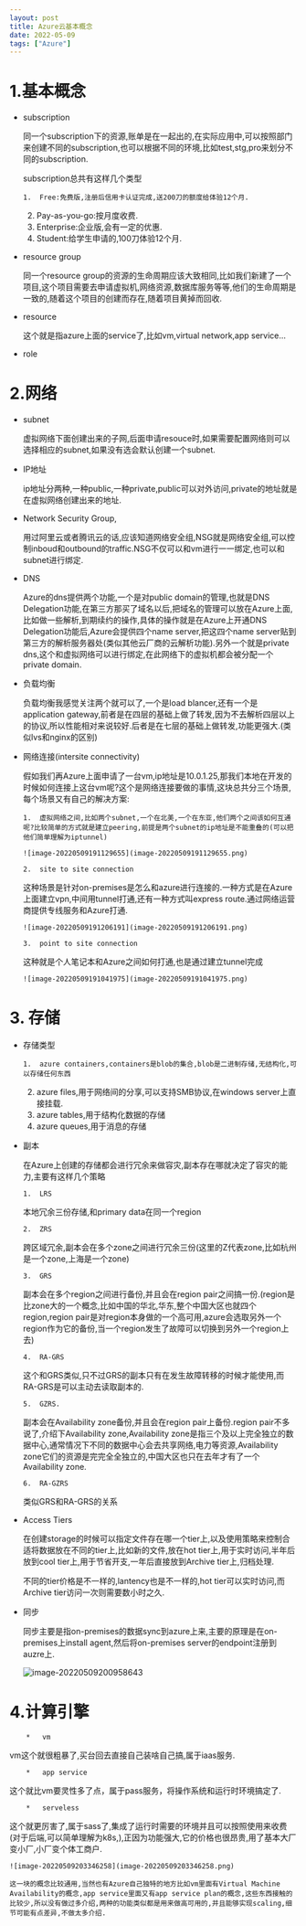 ```yaml
---
layout: post
title: Azure云基本概念
date: 2022-05-09
tags: ["Azure"]
---
```


# 1.基本概念

*   subscription

    同一个subscription下的资源,账单是在一起出的,在实际应用中,可以按照部门来创建不同的subscription,也可以根据不同的环境,比如test,stg,pro来划分不同的subscription.
    <!--more-->

    subscription总共有这样几个类型

        1.  Free:免费版,注册后信用卡认证完成,送200刀的额度给体验12个月.
    2.  Pay-as-you-go:按月度收费.
    3.  Enterprise:企业版,会有一定的优惠.
    4.  Student:给学生申请的,100刀体验12个月.

*   resource group

    同一个resource group的资源的生命周期应该大致相同,比如我们新建了一个项目,这个项目需要去申请虚拟机,网络资源,数据库服务等等,他们的生命周期是一致的,随着这个项目的创建而存在,随着项目黄掉而回收.

*   resource

    这个就是指azure上面的service了,比如vm,virtual network,app service...

*   role

# 2.网络

*   subnet

    虚拟网络下面创建出来的子网,后面申请resouce时,如果需要配置网络则可以选择相应的subnet,如果没有选会默认创建一个subnet.

*   IP地址

    ip地址分两种,一种public,一种private,public可以对外访问,private的地址就是在虚拟网络创建出来的地址.

*   Network Security Group,

    用过阿里云或者腾讯云的话,应该知道网络安全组,NSG就是网络安全组,可以控制inboud和outbound的traffic.NSG不仅可以和vm进行一一绑定,也可以和subnet进行绑定.

*   DNS

    Azure的dns提供两个功能,一个是对public domain的管理,也就是DNS Delegation功能,在第三方那买了域名以后,把域名的管理可以放在Azure上面,比如做一些解析,到期续约的操作,具体的操作就是在Azure上开通DNS Delegation功能后,Azure会提供四个name server,把这四个name server贴到第三方的解析服务器处(类似其他云厂商的云解析功能).另外一个就是private dns,这个和虚拟网络可以进行绑定,在此网络下的虚拟机都会被分配一个private domain.

*   负载均衡

    负载均衡我感觉关注两个就可以了,一个是load blancer,还有一个是application gateway,前者是在四层的基础上做了转发,因为不去解析四层以上的协议,所以性能相对来说较好.后者是在七层的基础上做转发,功能更强大.(类似lvs和nginx的区别)

*   网络连接(intersite connectivity)

    假如我们再Azure上面申请了一台vm,ip地址是10.0.1.25,那我们本地在开发的时候如何连接上这台vm呢?这个是网络连接要做的事情,这块总共分三个场景,每个场景又有自己的解决方案:

        1.  虚拟网络之间,比如两个subnet,一个在北美,一个在东亚,他们两个之间该如何互通呢?比较简单的方式就是建立peering,前提是两个subnet的ip地址是不能重叠的(可以把他们简单理解为iptunnel)

        ![image-20220509191129655](image-20220509191129655.png)

        2.  site to site connection

    这种场景是针对on-premises是怎么和azure进行连接的.一种方式是在Azure上面建立vpn,中间用tunnel打通,还有一种方式叫express route.通过网络运营商提供专线服务和Azure打通.

        ![image-20220509191206191](image-20220509191206191.png)

        3.  point to site connection

    这种就是个人笔记本和Azure之间如何打通,也是通过建立tunnel完成

        ![image-20220509191041975](image-20220509191041975.png)

# 3. 存储

*   存储类型

        1.  azure containers,containers是blob的集合,blob是二进制存储,无结构化,可以存储任何东西
    2.  azure files,用于网络间的分享,可以支持SMB协议,在windows server上直接挂载.
    3.  azure tables,用于结构化数据的存储
    4.  azure queues,用于消息的存储

*   副本

    在Azure上创建的存储都会进行冗余来做容灾,副本存在哪就决定了容灾的能力,主要有这样几个策略

        1.  LRS

    本地冗余三份存储,和primary data在同一个region

        2.  ZRS

    跨区域冗余,副本会在多个zone之间进行冗余三份(这里的Z代表zone,比如杭州是一个zone,上海是一个zone)

        3.  GRS

    副本会在多个region之间进行备份,并且会在region pair之间搞一份.(region是比zone大的一个概念,比如中国的华北,华东,整个中国大区也就四个region,region pair是对region本身做的一个高可用,azure会选取另外一个region作为它的备份,当一个region发生了故障可以切换到另外一个region上去)

        4.  RA-GRS

    这个和GRS类似,只不过GRS的副本只有在发生故障转移的时候才能使用,而RA-GRS是可以主动去读取副本的.

        5.  GZRS.

    副本会在Availability zone备份,并且会在region pair上备份.region pair不多说了,介绍下Availability zone,Availability zone是指三个及以上完全独立的数据中心,通常情况下不同的数据中心会去共享网络,电力等资源,Availability zone它们的资源是完完全全独立的,中国大区也只在去年才有了一个Availability zone.

        6.  RA-GZRS

    类似GRS和RA-GRS的关系

*   Access Tiers

    在创建storage的时候可以指定文件存在哪一个tier上,以及使用策略来控制合适将数据放在不同的tier上,比如新的文件,放在hot tier上,用于实时访问,半年后放到cool tier上,用于节省开支,一年后直接放到Archive tier上,归档处理.

    不同的tier价格是不一样的,lantency也是不一样的,hot tier可以实时访问,而Archive tier访问一次则需要数小时之久.

*   同步

    同步主要是指on-premises的数据sync到azure上来,主要的原理是在on-premises上install agent,然后将on-premises server的endpoint注册到auzre上.

    ![image-20220509200958643](image-20220509200958643.png)

# 4.计算引擎

        *   vm

vm这个就很粗暴了,买台回去直接自己装啥自己搞,属于iaas服务.

        *   app service

这个就比vm要灵性多了点，属于pass服务，将操作系统和运行时环境搞定了.

        *   serveless

这个就更厉害了,属于sass了,集成了运行时需要的环境并且可以按照使用来收费(对于后端,可以简单理解为k8s,),正因为功能强大,它的价格也很昂贵,用了基本大厂变小厂,小厂变个体工商户.

    ![image-20220509203346258](image-20220509203346258.png)

    这一块的概念比较通用,当然也有Azure自己独特的地方比如vm里面有Virtual Machine Availability的概念,app service里面又有app service plan的概念,这些东西接触的比较少,所以没有做过多介绍,两种的功能类似都是用来做高可用的,并且能够实现scaling,细节可能有点差异,不做太多介绍.